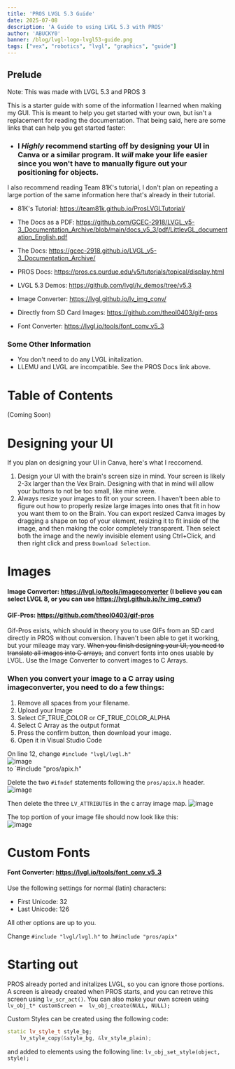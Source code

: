 ```yaml
---
title: 'PROS LVGL 5.3 Guide'
date: 2025-07-08
description: 'A Guide to using LVGL 5.3 with PROS'
author: 'ABUCKY0'
banner: /blog/lvgl-logo-lvgl53-guide.png
tags: ["vex", "robotics", "lvgl", "graphics", "guide"]
---
```

## Prelude
Note: This was made with LVGL 5.3 and PROS 3

This is a starter guide with some of the information I learned when making my GUI. This is meant to help you get started with your own, but isn't a replacement for reading the documentation.
That being said, here are some links that can help you get started faster:
- ### I ***Highly*** recommend starting off by designing your UI in Canva or a similar program. It *will* make your life easier since you won't have to manually figure out your positioning for objects.

I also recommend reading Team 81K's tutorial, I don't plan on repeating a large portion of the same information here that's already in their tutorial. 
- 81K's Tutorial: https://team81k.github.io/ProsLVGLTutorial/

- The Docs as a PDF: https://github.com/GCEC-2918/LVGL_v5-3_Documentation_Archive/blob/main/docs_v5_3/pdf/LittlevGL_documentation_English.pdf
- The Docs: https://gcec-2918.github.io/LVGL_v5-3_Documentation_Archive/
- PROS Docs: https://pros.cs.purdue.edu/v5/tutorials/topical/display.html
- LVGL 5.3 Demos: https://github.com/lvgl/lv_demos/tree/v5.3 
- Image Converter: https://lvgl.github.io/lv_img_conv/
- Directly from SD Card Images: https://github.com/theol0403/gif-pros
- Font Converter: https://lvgl.io/tools/font_conv_v5_3
### Some Other Information
- You don't need to do any LVGL initalization.
- LLEMU and LVGL are incompatible. See the PROS Docs link above.
# Table of Contents
(Coming Soon)

# Designing your UI
If you plan on designing your UI in Canva, here's what I reccomend.
1. Design your UI with the brain's screen size in mind. Your screen is likely 2-3x larger than the Vex Brain. Designing with that in mind will allow your buttons to not be too small, like mine were. 
2. Always resize your images to fit on your screen. I haven't been able to figure out how to properly resize large images into ones that fit in how you want them to on the Brain. You can export resized Canva images by dragging a shape on top of your element, resizing it to fit inside of the image, and then making the color completely transparent. Then select both the image and the newly invisible element using Ctrl+Click, and then right click and press `Download Selection`.

# Images
#### Image Converter: https://lvgl.io/tools/imageconverter (I believe you can select LVGL 8, or you can use https://lvgl.github.io/lv_img_conv/)
#### GIF-Pros: https://github.com/theol0403/gif-pros

Gif-Pros exists, which should in theory you to use GIFs from an SD card directly in PROS without conversion. I haven't been able to get it working, but your mileage may vary.
~~When you finish designing your UI, you need to translate all images into C arrays,~~ and convert fonts into ones usable by LVGL. Use the Image Converter to convert images to C Arrays. 

### When you convert your image to a C array using imageconverter, you need to do a few things:

1) Remove all spaces from your filename. 
2) Upload your Image
3) Select CF_TRUE_COLOR or CF_TRUE_COLOR_ALPHA
4) Select C Array as the output format
5) Press the confirm button, then download your image. 
6) Open it in Visual Studio Code

On line 12, change `#include "lvgl/lvgl.h"`   
![image](https://gist.github.com/assets/81783950/03dc8433-05d3-4b8d-9871-ecdf5ec3ac7c)  
to `#include "pros/apix.h"  

Delete the two `#ifndef` statements following the `pros/apix.h` header.   
![image](https://gist.github.com/assets/81783950/9ab6ecb4-56ca-4e95-a397-2755a3e14834)   

Then delete the three `LV_ATTRIBUTE`s in the c array image map.
![image](https://gist.github.com/assets/81783950/50c14bb3-cb03-495f-a4ba-a87e13ef5215)  

The top portion of your image file should now look like this:   
![image](https://gist.github.com/assets/81783950/774270b1-687d-4e9c-8ab6-d3bae27f0af6)


# Custom Fonts
#### Font Converter: https://lvgl.io/tools/font_conv_v5_3

Use the following settings for normal (latin) characters:
- First Unicode: 32
- Last Unicode: 126
 
All other options are up to you.

Change `#include "lvgl/lvgl.h"` to .h`#include "pros/apix"`

# Starting out
PROS already ported and initalizes LVGL, so you can ignore those portions. A screen is already created when PROS starts, and you can retreve this screen using `lv_scr_act()`. You can also make your own screen using `lv_obj_t* customScreen =  lv_obj_create(NULL, NULL);`

Custom Styles can be created using the following code: 
```cpp
static lv_style_t style_bg;
	lv_style_copy(&style_bg, &lv_style_plain);
```
and added to elements using the following line: `lv_obj_set_style(object, style);`